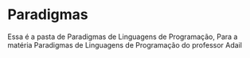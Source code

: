 # Paradigmas
Essa é a pasta de Paradigmas de Linguagens de Programação, Para a matéria Paradigmas de Linguagens de Programação do professor Adail